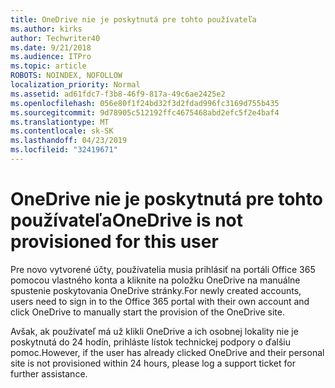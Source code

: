 ```yaml
---
title: OneDrive nie je poskytnutá pre tohto používateľa
ms.author: kirks
author: Techwriter40
ms.date: 9/21/2018
ms.audience: ITPro
ms.topic: article
ROBOTS: NOINDEX, NOFOLLOW
localization_priority: Normal
ms.assetid: ad61fdc7-f3b8-46f9-817a-49c6ae2425e2
ms.openlocfilehash: 056e80f1f24bd32f3d2fdad996fc3169d755b435
ms.sourcegitcommit: 9d78905c512192ffc4675468abd2efc5f2e4baf4
ms.translationtype: MT
ms.contentlocale: sk-SK
ms.lasthandoff: 04/23/2019
ms.locfileid: "32419671"
---
```

# <a name="onedrive-is-not-provisioned-for-this-user"></a><span data-ttu-id="40241-102">OneDrive nie je poskytnutá pre tohto používateľa</span><span class="sxs-lookup"><span data-stu-id="40241-102">OneDrive is not provisioned for this user</span></span>

<span data-ttu-id="40241-103">Pre novo vytvorené účty, používatelia musia prihlásiť na portáli Office 365 pomocou vlastného konta a kliknite na položku OneDrive na manuálne spustenie poskytovania OneDrive stránky.</span><span class="sxs-lookup"><span data-stu-id="40241-103">For newly created accounts, users need to sign in to the Office 365 portal with their own account and click OneDrive to manually start the provision of the OneDrive site.</span></span>
  
<span data-ttu-id="40241-104">Avšak, ak používateľ má už klikli OneDrive a ich osobnej lokality nie je poskytnutá do 24 hodín, prihláste lístok technickej podpory o ďalšiu pomoc.</span><span class="sxs-lookup"><span data-stu-id="40241-104">However, if the user has already clicked OneDrive and their personal site is not provisioned within 24 hours, please log a support ticket for further assistance.</span></span>
  

